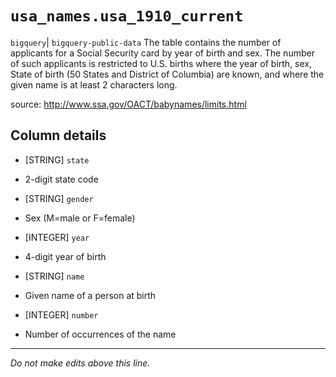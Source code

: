 # `usa_names.usa_1910_current`
`bigquery`| `bigquery-public-data`
The table contains the number of applicants for a Social Security card by year of birth and sex. The number of such applicants is restricted to U.S. births where the year of birth, sex, State of birth (50 States and District of Columbia) are known, and where the given name is at least 2 characters long.

source: http://www.ssa.gov/OACT/babynames/limits.html

## Column details
* [STRING]    `state`
 - 2-digit state code
* [STRING]    `gender`
 - Sex (M=male or F=female)
* [INTEGER]   `year`
 - 4-digit year of birth
* [STRING]    `name`
 - Given name of a person at birth
* [INTEGER]   `number`
 - Number of occurrences of the name

-------------------------------------------------------------------------------
*Do not make edits above this line.*
